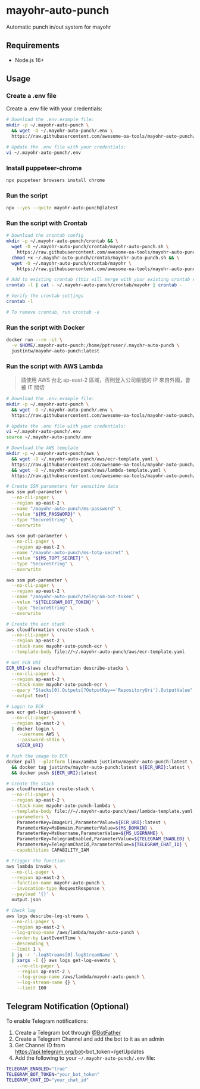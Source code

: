 # mayohr-auto-punch

Automatic punch in/out system for mayohr

## Requirements

- Node.js 16+

## Usage

### Create a .env file

Create a .env file with your credentials:

```bash
# Download the .env.example file:
mkdir -p ~/.mayohr-auto-punch \
  && wget -O ~/.mayohr-auto-punch/.env \
  https://raw.githubusercontent.com/awesome-oa-tools/mayohr-auto-punch/main/.env.example

# Update the .env file with your credentials:
vi ~/.mayohr-auto-punch/.env
```

### Install puppeteer-chrome

```bash
npx puppeteer browsers install chrome
```

### Run the script

```bash
npx --yes --quite mayohr-auto-punch@latest
```

### Run the script with Crontab

```bash
# Download the crontab config
mkdir -p ~/.mayohr-auto-punch/crontab && \
  wget -O ~/.mayohr-auto-punch/crontab/mayohr-auto-punch.sh \
    https://raw.githubusercontent.com/awesome-oa-tools/mayohr-auto-punch/main/examples/crontab/mayohr-auto-punch.sh && \
  chmod +x ~/.mayohr-auto-punch/crontab/mayohr-auto-punch.sh && \
  wget -O ~/.mayohr-auto-punch/crontab/mayohr \
    https://raw.githubusercontent.com/awesome-oa-tools/mayohr-auto-punch/main/examples/crontab/mayohr

# Add to existing crontab (this will merge with your existing crontab entries)
crontab -l | cat - ~/.mayohr-auto-punch/crontab/mayohr | crontab -

# Verify the crontab settings
crontab -l

# To remove crontab, run crontab -e
```

### Run the script with Docker

```bash
docker run --rm -it \
  -v $HOME/.mayohr-auto-punch:/home/pptruser/.mayohr-auto-punch \
  justintw/mayohr-auto-punch:latest
```

### Run the script with AWS Lambda

> 請使用 AWS 台北 ap-east-2 區域，否則登入公司帳號的 IP 來自外國，會被 IT 關切

```bash
# Download the .env.example file:
mkdir -p ~/.mayohr-auto-punch \
  && wget -O ~/.mayohr-auto-punch/.env \
  https://raw.githubusercontent.com/awesome-oa-tools/mayohr-auto-punch/main/.env.example

# Update the .env file with your credentials:
vi ~/.mayohr-auto-punch/.env
source ~/.mayohr-auto-punch/.env

# Download the AWS template
mkdir -p ~/.mayohr-auto-punch/aws \
  && wget -O ~/.mayohr-auto-punch/aws/ecr-template.yaml \
  https://raw.githubusercontent.com/awesome-oa-tools/mayohr-auto-punch/main/examples/aws/ecr-template.yaml \
  && wget -O ~/.mayohr-auto-punch/aws/lambda-template.yaml \
  https://raw.githubusercontent.com/awesome-oa-tools/mayohr-auto-punch/main/examples/aws/lambda-template.yaml

# Create SSM parameters for sensitive data
aws ssm put-parameter \
  --no-cli-pager \
  --region ap-east-2 \
  --name "/mayohr-auto-punch/ms-password" \
  --value "${MS_PASSWORD}" \
  --type "SecureString" \
  --overwrite

aws ssm put-parameter \
  --no-cli-pager \
  --region ap-east-2 \
  --name "/mayohr-auto-punch/ms-totp-secret" \
  --value "${MS_TOPT_SECRET}" \
  --type "SecureString" \
  --overwrite

aws ssm put-parameter \
  --no-cli-pager \
  --region ap-east-2 \
  --name "/mayohr-auto-punch/telegram-bot-token" \
  --value "${TELEGRAM_BOT_TOKEN}" \
  --type "SecureString" \
  --overwrite

# Create the ecr stack
aws cloudformation create-stack \
  --no-cli-pager \
  --region ap-east-2 \
  --stack-name mayohr-auto-punch-ecr \
  --template-body file://~/.mayohr-auto-punch/aws/ecr-template.yaml

# Get ECR URI
ECR_URI=$(aws cloudformation describe-stacks \
  --no-cli-pager \
  --region ap-east-2 \
  --stack-name mayohr-auto-punch-ecr \
  --query "Stacks[0].Outputs[?OutputKey=='RepositoryUri'].OutputValue" \
  --output text)

# Login to ECR
aws ecr get-login-password \
  --no-cli-pager \
  --region ap-east-2 \
  | docker login \
    --username AWS \
    --password-stdin \
    ${ECR_URI}

# Push the image to ECR
docker pull --platform linux/amd64 justintw/mayohr-auto-punch:latest \
  && docker tag justintw/mayohr-auto-punch:latest ${ECR_URI}:latest \
  && docker push ${ECR_URI}:latest

# Create the stack
aws cloudformation create-stack \
  --no-cli-pager \
  --region ap-east-2 \
  --stack-name mayohr-auto-punch-lambda \
  --template-body file://~/.mayohr-auto-punch/aws/lambda-template.yaml \
  --parameters \
    ParameterKey=ImageUri,ParameterValue=${ECR_URI}:latest \
    ParameterKey=MsDomain,ParameterValue=${MS_DOMAIN} \
    ParameterKey=MsUsername,ParameterValue=${MS_USERNAME} \
    ParameterKey=TelegramEnabled,ParameterValue=${TELEGRAM_ENABLED} \
    ParameterKey=TelegramChatId,ParameterValue=${TELEGRAM_CHAT_ID} \
  --capabilities CAPABILITY_IAM

# Trigger the function
aws lambda invoke \
  --no-cli-pager \
  --region ap-east-2 \
  --function-name mayohr-auto-punch \
  --invocation-type RequestResponse \
  --payload '{}' \
  output.json

# Check log
aws logs describe-log-streams \
  --no-cli-pager \
  --region ap-east-2 \
  --log-group-name /aws/lambda/mayohr-auto-punch \
  --order-by LastEventTime \
  --descending \
  --limit 1 \
  | jq -r '.logStreams[0].logStreamName' \
  | xargs -I {} aws logs get-log-events \
    --no-cli-pager \
    --region ap-east-2 \
    --log-group-name /aws/lambda/mayohr-auto-punch \
    --log-stream-name {} \
    --limit 100
```

## Telegram Notification (Optional)

To enable Telegram notifications:

1. Create a Telegram bot through [@BotFather](https://t.me/botfather)
2. Create a Telegram Channel and add the bot to it as an admin
3. Get Channel ID from https://api.telegram.org/bot<bot_token>/getUpdates
4. Add the following to your `~/.mayohr-auto-punch/.env` file:

```bash
TELEGRAM_ENABLED="true"
TELEGRAM_BOT_TOKEN="your_bot_token"
TELEGRAM_CHAT_ID="your_chat_id"
```
